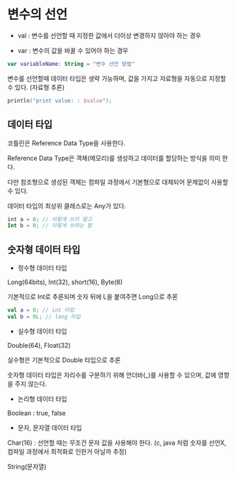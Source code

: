 # 변수의 선언

* val : 변수를 선언할 때 지정한 값에서 더이상 변경하지 않아야 하는 경우

* var : 변수의 값을 바꿀 수 있어야 하는 경우

```kotlin
var variableName: String = "변수 선언 방법"
```

변수를 선언할때 데이터 타입은 생략 가능하며, 값을 가지고 자료형을 자동으로 지정할 수 있다. (자료형 추론) 

```kotlin
println("print value: : $value");
```

## 데이터 타입

코틀린은 Reference Data Type을 사용한다.

Reference Data Type은 객체(메모리)를 생성하고 데이터를 할당하는 방식을 의미 한다.

다만 참조형으로 생성된 객체는 컴파일 과정에서 기본형으로 대체되어 문제없이 사용할 수 있다.

데이터 타입의 최상위 클래스로는 Any가 있다.

```kotlin
int a = 0; // 이렇게 쓰지 말고
Int b = 0; // 이렇게 쓰라는 말
```

## 숫자형 데이터 타입

* 정수형 데이터 타입

Long(64bits), Int(32), short(16), Byte(8)

기본적으로 Int로 추론되며 숫자 뒤에 L을 붙여주면 Long으로 추론

```kotlin
val a = 0; // int 타입
val b = 0L; // long 타입
```

* 실수형 데이터 타입

Double(64), Float(32)

실수형은 기본적으로 Double 타입으로 추론

숫자형 데이터 타입은 자리수를 구분하기 위해 언더바(_)를 사용할 수 있으며, 값에 영향을 주지 않는다.

* 논리형 데이터 타입

Boolean : true, false

* 문자, 문자열 데이터 타입

Char(16) : 선언할 때는 무조건 문자 값을 사용해야 한다. (c, java 처럼 숫자를 선언X, 컴파일 과정에서 최적화로 인한거 아닐까 추정)

String(문자열)